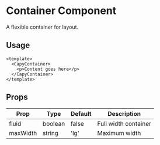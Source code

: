# Container Component

A flexible container for layout.

## Usage

```vue
<template>
  <CapyContainer>
    <p>Content goes here</p>
  </CapyContainer>
</template>
```

## Props

| Prop | Type | Default | Description |
|------|------|---------|-------------|
| fluid | boolean | false | Full width container |
| maxWidth | string | 'lg' | Maximum width |